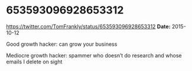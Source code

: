 # 653593096928653312
https://twitter.com/TomFrankly/status/653593096928653312
**Date:** 2015-10-12

Good growth hacker: can grow your business

Mediocre growth hacker: spammer who doesn’t do research and whose emails I delete on sight
